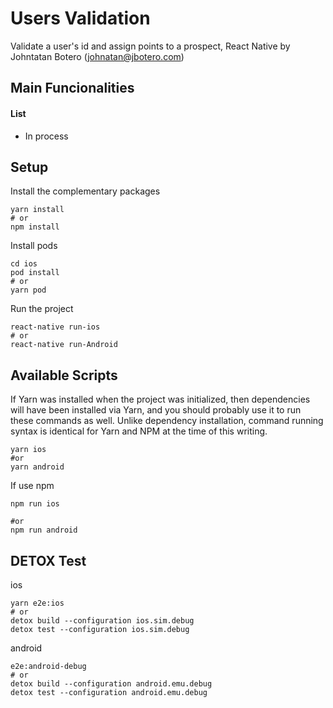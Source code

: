 # Users Validation

Validate a user's id and assign points to a prospect, React Native by Johntatan Botero (johnatan@jbotero.com)

## Main Funcionalities

#### List

- In process

## Setup

Install the complementary packages

```
yarn install
# or
npm install
```

Install pods

```
cd ios
pod install
# or
yarn pod
```

Run the project

```
react-native run-ios
# or
react-native run-Android
```

## Available Scripts

If Yarn was installed when the project was initialized, then dependencies will have been installed via Yarn, and you should probably use it to run these commands as well. Unlike dependency installation, command running syntax is identical for Yarn and NPM at the time of this writing.

```
yarn ios
#or
yarn android
```

If use npm

```
npm run ios

#or
npm run android
```

## DETOX Test

ios

```
yarn e2e:ios
# or
detox build --configuration ios.sim.debug
detox test --configuration ios.sim.debug
```

android

```
e2e:android-debug
# or
detox build --configuration android.emu.debug
detox test --configuration android.emu.debug
```
